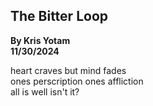 ## The Bitter Loop
**By Kris Yotam**  
**11/30/2024**  

heart craves but mind fades  
ones perscription ones affliction  
all is well isn't it?  
